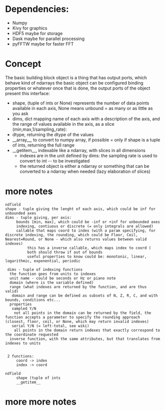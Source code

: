 # Dependencies:
 - Numpy
 - Kivy for graphics
 - HDF5 maybe for storage
 - Dask maybe for parallel processing
 - pyFFTW maybe for faster FFT
# Concept
The basic building block object is a thing that has output ports, which behave kind of ndarrays
the basic object can be configured binding properties or whatever
once that is done, the output ports of the object present this interface:
* shape, (tuple of ints or None) represents the number of data points available in each axis, None means unbound = as many or as little as you ask
* dims, dict mapping name of each axis with a description of the axis, and the range of values available in the axis, as a slice (min,max,1/sampling_rate):
* dtype, returning the dtype of the values
* \_\_array__, to convert to numpy array, if possible = only if shape is a tuple of ints, returning the full range
* \_\_getitem__, indexable like a ndarray, with slices in all dimensions
    * indexes are in the unit defined by dims: the sampling rate is used to convert to int -- to be investigated
    * the returned object is either a ndarray or something that can be converted to a ndarray when needed (lazy elaboration of slices)

# more notes
```
ndfield
shape - tuple giving the lenght of each axis, which could be inf for unbounded axes
dims - tuple giving, per axis:
     bounds [min, max], which could be -inf or +inf for unbounded axes
     indexing, contiuous or discrete (= only integrals are allowed)
     callable that maps coord to index (with a param specifying, for discrete indexing, the rounding, which could be Floor, Ceil, Nearest=Round, or None - which also returns values between valid indexes)
          this has a inverse callable, which maps index to coord (
          both should throw if out of bounds
          useful properties to know could be: monotonic, linear, logarithmic, exponential, periodic

 dims - tuple of indexing functions
  the function goes from units to indexes
  unit name - could be seconds or Hz or piano note
  domain (where is the variable defined)
  range (what indexes are returned by the function, and are thus valid)
   domain and range can be defined as subsets of N, Z, R, C, and with bounds, conditions etc...
  properties
   sampled Y/N
    not all points in the domain can be returned by the field, the function accepts a parameter to specify the rounding approach (closest, floor, ceil, or None, which may return invalid indexes)
   serial Y/N (= left-total, see wiki)
    all points in the domain return indexes that exactly correspond to the coordinate requested
  inverse function, with the same attributes, but that translates from indexes to units
  
  
 2 functions:
     coord -> index
     index -> coord
 
ndfield
     shape (tuple of ints
     __getitem__
```

# more more notes